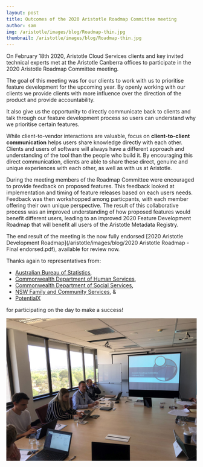 ```yaml
---
layout: post
title: Outcomes of the 2020 Aristotle Roadmap Committee meeting
author: sam
img: /aristotle/images/blog/Roadmap-thin.jpg
thumbnail: /aristotle/images/blog/Roadmap-thin.jpg
---
```


On February 18th 2020, Aristotle Cloud Services clients and key invited technical experts met at the Aristotle Canberra offices to participate in the 2020 Aristotle Roadmap Committee meeting.

The goal of this meeting was for our clients to work with us to prioritise feature development for the upcoming year. By openly working with our clients we provide clients with more influence over the direction of the product and provide accountability.

It also give us the opportunity to directly communicate back to clients and talk through our feature development process so users can understand why we prioritise certain features.

While client-to-vendor interactions are valuable, focus on **client-to-client communication** helps users share knowledge directly with each other. Clients and users of software will always have a different approach and understanding of the tool than the people who build it. By encouraging this direct communication, clients are able to share these direct, genuine and unique experiences with each other, as well as with us at Aristotle.

During the meeting members of the Roadmap Committee were encouraged to provide feedback on proposed features. This feedback looked at implementation and timing of feature releases based on each users needs. Feedback was then workshopped among particpants, with each member offering their own unique perspective. The result of this collaborative process was an improved understanding of how proposed features would benefit different users, leading to an improved 2020 Feature Development Roadmap that will benefit all users of the Aristotle Metadata Registry.

The end result of the meeting is the now fully endorsed [2020 Aristotle Development Roadmap](/aristotle/images/blog/2020 Aristotle Roadmap - Final endorsed.pdf), available for review now.

Thanks again to representatives from:
* [Australian Bureau of Statistics](https://www.abs.gov.au),
* [Commonwealth Department of Human Services](https://www.servicesaustralia.gov.au),
* [Commonwealth Department of Social Services](https://www.dss.gov.au),
* [NSW Family and Community Services](https://www.facs.nsw.gov.au/), &
* [PotentialX](https://www.potentialx.com.au/)

for participating on the day to make a success!

![](/aristotle/images/blog/Roadmap.jpg)